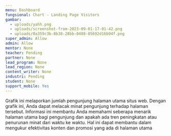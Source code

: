 ```yaml
---
menu: Dashboard
fungsional: Chart - Landing Page Visitors
gambar:
  - uploads/yahh.png
  - uploads/screenshot-from-2023-09-01-17-01-42.png
  - uploads/0a359c3b-8b38-28bb-0488-05692d16b94f.png
super_admin: Allow
admin: Allow
mentor: None
teacher: Pending
partner: None
lead_program: None
lead_region: None
content_writer: None
industri: Pending
student: None
support_mobile: Yes
---
```

Grafik ini melaporkan jumlah pengunjung halaman utama situs web. Dengan grafik ini, Anda dapat melacak minat pengunjung terhadap halaman tersebut. Informasi ini membantu Anda memahami seberapa menarik halaman utama bagi pengunjung dan apakah ada tren peningkatan atau penurunan minat dari waktu ke waktu. Hal ini dapat membantu dalam mengukur efektivitas konten dan promosi yang ada di halaman utama